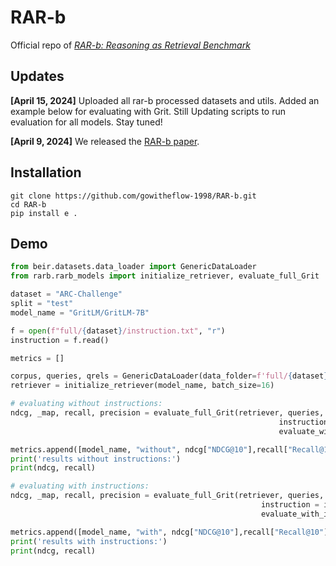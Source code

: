 # RAR-b


Official repo of [*RAR-b: Reasoning as Retrieval Benchmark*](https://arxiv.org/abs/2404.06347)

## Updates
**[April 15, 2024]** Uploaded all rar-b processed datasets and utils. Added an example below for evaluating with Grit. Still Updating scripts to run evaluation for all models. Stay tuned!

**[April 9, 2024]** We released the [RAR-b paper](https://arxiv.org/abs/2404.06347). 

## Installation

```
git clone https://github.com/gowitheflow-1998/RAR-b.git
cd RAR-b
pip install e .
```

## Demo

```python
from beir.datasets.data_loader import GenericDataLoader
from rarb.rarb_models import initialize_retriever, evaluate_full_Grit

dataset = "ARC-Challenge"
split = "test"
model_name = "GritLM/GritLM-7B"

f = open(f"full/{dataset}/instruction.txt", "r")
instruction = f.read()

metrics = []

corpus, queries, qrels = GenericDataLoader(data_folder=f'full/{dataset}').load(split=split)
retriever = initialize_retriever(model_name, batch_size=16)

# evaluating without instructions:
ndcg, _map, recall, precision = evaluate_full_Grit(retriever, queries, corpus, qrels,
                                                            instruction = instruction,
                                                            evaluate_with_instruction = False)

metrics.append([model_name, "without", ndcg["NDCG@10"],recall["Recall@10"]])
print('results without instructions:')
print(ndcg, recall)

# evaluating with instructions:
ndcg, _map, recall, precision = evaluate_full_Grit(retriever, queries, corpus, qrels,
                                                        instruction = instruction,
                                                        evaluate_with_instruction = True)

metrics.append([model_name, "with", ndcg["NDCG@10"],recall["Recall@10"]])
print('results with instructions:')
print(ndcg, recall)
```
